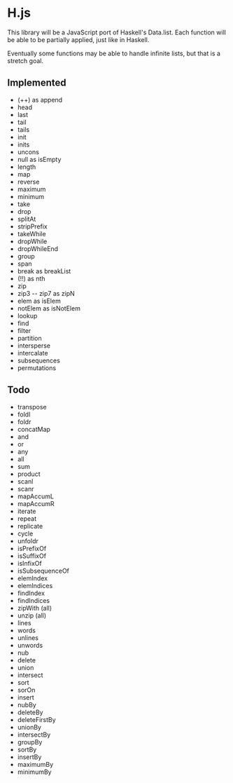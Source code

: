 # H.js
This library will be a JavaScript port of Haskell's Data.list.
Each function will be able to be partially applied, just like in Haskell.

Eventually some functions may be able to handle infinite lists, but that is a stretch goal.

## Implemented
- (++) as append
- head
- last
- tail
- tails
- init
- inits
- uncons
- null as isEmpty
- length
- map
- reverse
- maximum
- minimum
- take
- drop
- splitAt
- stripPrefix
- takeWhile
- dropWhile
- dropWhileEnd
- group
- span
- break as breakList
- (!!) as nth
- zip
- zip3 -- zip7 as zipN
- elem as isElem
- notElem as isNotElem
- lookup
- find
- filter
- partition
- intersperse
- intercalate
- subsequences
- permutations

## Todo
- transpose
- foldl
- foldr
- concatMap
- and
- or
- any
- all
- sum
- product
- scanl
- scanr
- mapAccumL
- mapAccumR
- iterate
- repeat
- replicate
- cycle
- unfoldr
- isPrefixOf
- isSuffixOf
- isInfixOf
- isSubsequenceOf
- elemIndex
- elemIndices
- findIndex
- findIndices
- zipWith (all)
- unzip (all)
- lines
- words
- unlines
- unwords
- nub
- delete
- union
- intersect
- sort
- sorOn
- insert
- nubBy
- deleteBy
- deleteFirstBy
- unionBy
- intersectBy
- groupBy
- sortBy
- insertBy
- maximumBy
- minimumBy

